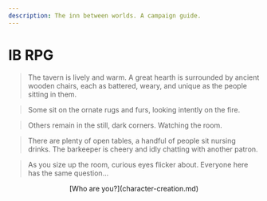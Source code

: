 ```yaml
---
description: The inn between worlds. A campaign guide.
---
```


# IB RPG

> The tavern is lively and warm. A great hearth is surrounded by ancient wooden chairs, each as battered, weary, and unique as the people sitting in them.

> Some sit on the ornate rugs and furs, looking intently on the fire.

> Others remain in the still, dark corners. Watching the room.

> There are plenty of open tables, a handful of people sit nursing drinks. The barkeeper is cheery and idly chatting with another patron.

> As you size up the room, curious eyes flicker about. Everyone here has the same question...

<p align="center">[Who are you?](character-creation.md)</p>
